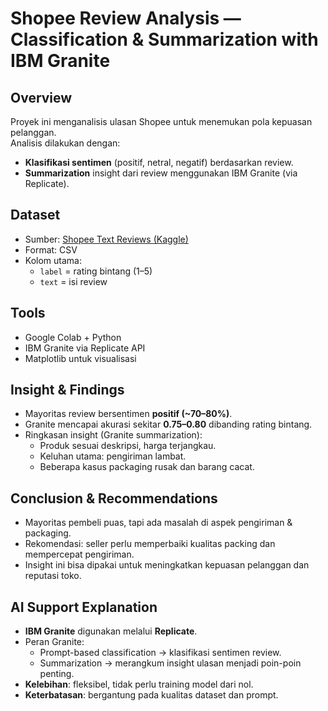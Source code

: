 # Shopee Review Analysis — Classification & Summarization with IBM Granite

## Overview
Proyek ini menganalisis ulasan Shopee untuk menemukan pola kepuasan pelanggan.  
Analisis dilakukan dengan:
- **Klasifikasi sentimen** (positif, netral, negatif) berdasarkan review.
- **Summarization** insight dari review menggunakan IBM Granite (via Replicate).

## Dataset
- Sumber: [Shopee Text Reviews (Kaggle)](https://www.kaggle.com/datasets/shymammoth/shopee-reviews)  
- Format: CSV  
- Kolom utama:
  - `label` = rating bintang (1–5)
  - `text` = isi review

## Tools
- Google Colab + Python
- IBM Granite via Replicate API
- Matplotlib untuk visualisasi

## Insight & Findings
- Mayoritas review bersentimen **positif (~70–80%)**.
- Granite mencapai akurasi sekitar **0.75–0.80** dibanding rating bintang.
- Ringkasan insight (Granite summarization):
  - Produk sesuai deskripsi, harga terjangkau.
  - Keluhan utama: pengiriman lambat.
  - Beberapa kasus packaging rusak dan barang cacat.

## Conclusion & Recommendations
- Mayoritas pembeli puas, tapi ada masalah di aspek pengiriman & packaging.
- Rekomendasi: seller perlu memperbaiki kualitas packing dan mempercepat pengiriman.
- Insight ini bisa dipakai untuk meningkatkan kepuasan pelanggan dan reputasi toko.

## AI Support Explanation
- **IBM Granite** digunakan melalui **Replicate**.
- Peran Granite:
  - Prompt-based classification → klasifikasi sentimen review.
  - Summarization → merangkum insight ulasan menjadi poin-poin penting.
- **Kelebihan**: fleksibel, tidak perlu training model dari nol.
- **Keterbatasan**: bergantung pada kualitas dataset dan prompt.
